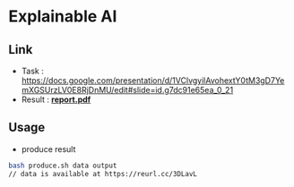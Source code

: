# Explainable AI

## Link
* Task : https://docs.google.com/presentation/d/1VClvgyilAvohextY0tM3gD7YemXGSUrzLV0E8RjDnMU/edit#slide=id.g7dc91e65ea_0_21
* Result : [**report.pdf**](report.pdf)

## Usage 
* produce result 
```zsh
bash produce.sh data output
// data is available at https://reurl.cc/3DLavL
```
